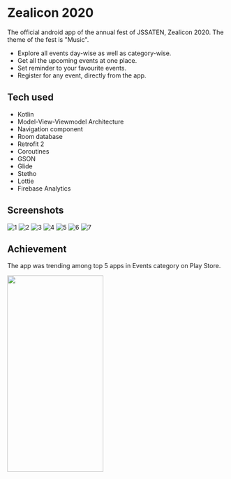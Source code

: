 # Zealicon 2020
The official android app of the annual fest of JSSATEN, Zealicon 2020. The theme of the fest is "Music".

- Explore all events day-wise as well as category-wise.
- Get all the upcoming events at one place.
- Set reminder to your favourite events.
- Register for any event, directly from the app.

## Tech used
- Kotlin
- Model-View-Viewmodel Architecture
- Navigation component
- Room database
- Retrofit 2
- Coroutines
- GSON
- Glide
- Stetho
- Lottie
- Firebase Analytics

## Screenshots
![1](https://lh3.googleusercontent.com/zS2HdVK6WD1YjI4O108kbjPz1AYtoSvkKo4t1vytWNYY1vvhhFH-32ac0SWt53WsqA0=w720-h310-rw)
![2](https://lh3.googleusercontent.com/cMrDiGAcbgLvhovcFnTZ6DAncnbcQ8DLUrxerQaceb1UhFz3UpD_NGONJmsS-XDPff4=w720-h310-rw)
![3](https://lh3.googleusercontent.com/emuIu_nlNhWjjzpP53jcLfdSBe1V_Hc8D7H7HJlWDpN5wcmB_vTWIhjkRMkqWWYydczv=w720-h310-rw)
![4](https://lh3.googleusercontent.com/8h-UWbRjRgeCZtq9Lc8yjExHvCff_8Lq92b6Agwh00V7nDYuIIWlbbTL8XEiGzNZuXbN=w720-h310-rw)
![5](https://lh3.googleusercontent.com/BCklusRvSrnMuMPkWTDDvW2poj2TBdPz201MM9MGAyhGRwpJwYr5Cr6S92E6WBUbng=w720-h310-rw)
![6](https://lh3.googleusercontent.com/fidX9THECWzevGSGYoRxyWNmu6OQZ64mpJs0ZXXBM33kzpKc8B_Z5M65Ax16UyLsEw=w720-h310-rw)
![7](https://lh3.googleusercontent.com/sg6HqfWBmh1e44oD_n7iR4GPBcj9Xe2CopKkFVPJSBFHw6TS1HDE43kQtJT6xXkxNSM=w720-h310-rw)


## Achievement
The app was trending among top 5 apps in Events category on Play Store.

<img src="https://i.ibb.co/D96pP2C/Whats-App-Image-2020-03-06-at-7-14-29-AM.jpg" border="0" width="220" height="450">
